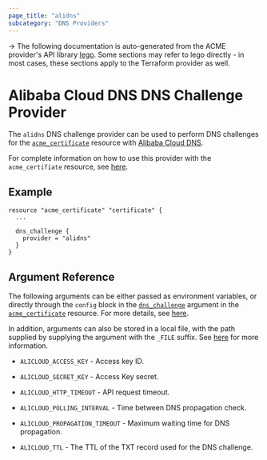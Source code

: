 ```yaml
---
page_title: "alidns"
subcategory: "DNS Providers"
---
```


-> The following documentation is auto-generated from the ACME
provider's API library [lego](https://go-acme.github.io/lego/).  Some
sections may refer to lego directly - in most cases, these sections
apply to the Terraform provider as well.

# Alibaba Cloud DNS DNS Challenge Provider

The `alidns` DNS challenge provider can be used to perform DNS challenges for
the [`acme_certificate`][resource-acme-certificate] resource with
[Alibaba Cloud DNS](https://www.alibabacloud.com/product/dns).

[resource-acme-certificate]: ../resources/certificate.md

For complete information on how to use this provider with the `acme_certifiate`
resource, see [here][resource-acme-certificate-dns-challenges].

[resource-acme-certificate-dns-challenges]: ../resources/certificate.md#using-dns-challenges

## Example

```hcl
resource "acme_certificate" "certificate" {
  ...

  dns_challenge {
    provider = "alidns"
  }
}
```
## Argument Reference

The following arguments can be either passed as environment variables, or
directly through the `config` block in the
[`dns_challenge`][resource-acme-certificate-dns-challenge-arg] argument in the
[`acme_certificate`][resource-acme-certificate] resource. For more details, see
[here][resource-acme-certificate-dns-challenges].

[resource-acme-certificate-dns-challenge-arg]: ../resources/certificate.md#dns_challenge

In addition, arguments can also be stored in a local file, with the path
supplied by supplying the argument with the `_FILE` suffix. See
[here][acme-certificate-file-arg-example] for more information.

[acme-certificate-file-arg-example]: ../resources/certificate.md#using-variable-files-for-provider-arguments

* `ALICLOUD_ACCESS_KEY` - Access key ID.
* `ALICLOUD_SECRET_KEY` - Access Key secret.

* `ALICLOUD_HTTP_TIMEOUT` - API request timeout.
* `ALICLOUD_POLLING_INTERVAL` - Time between DNS propagation check.
* `ALICLOUD_PROPAGATION_TIMEOUT` - Maximum waiting time for DNS propagation.
* `ALICLOUD_TTL` - The TTL of the TXT record used for the DNS challenge.


